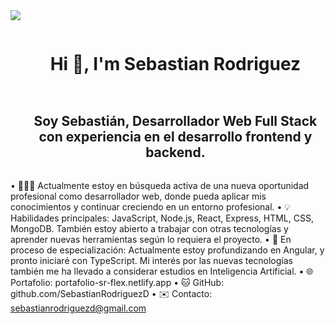 
<!--horizontal divider(gradiant)-->
<img src="https://user-images.githubusercontent.com/73097560/115834477-dbab4500-a447-11eb-908a-139a6edaec5c.gif">

<!--h1 without bottom border-->
<div id="user-content-toc">
  <ul align="center">
    <summary><h1 style="display: inline-block">Hi 👋, I'm Sebastian Rodriguez</h1></summary>
  </ul>
</div>


<!--- snake -->


<!--h2 without bottom border-->
<div id="user-content-toc">
  <ul align="center">
    <summary><h2 style="display: inline-block">Soy Sebastián, Desarrollador Web Full Stack con experiencia en el desarrollo frontend y backend.</h2></summary>
  </ul>
</div>


<!--Intro start-->
• 👨🏻‍💻 Actualmente estoy en búsqueda activa de una nueva oportunidad profesional como desarrollador web, donde pueda aplicar mis conocimientos y continuar creciendo en un entorno profesional.
• 💡 Habilidades principales: JavaScript, Node.js, React, Express, HTML, CSS, MongoDB. También estoy abierto a trabajar con otras tecnologías y aprender nuevas herramientas según lo requiera el proyecto.
• 🚀 En proceso de especialización: Actualmente estoy profundizando en Angular, y pronto iniciaré con TypeScript. Mi interés por las nuevas tecnologías también me ha llevado a considerar estudios en Inteligencia Artificial.
• 🌐 Portafolio: portafolio-sr-flex.netlify.app
• 🐱 GitHub: github.com/SebastianRodriguezD
• ✉️ Contacto: sebastianrodriguezd@gmail.com


<!--- stats & Trophy (start) -->
